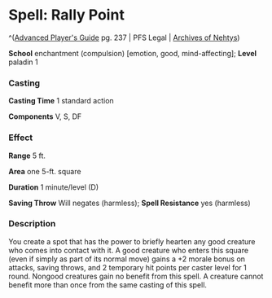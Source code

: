 # Spell: Rally Point

^([Advanced Player's Guide][ss-rally-point] pg. 237 | PFS Legal | [Archives of Nehtys][sn-rally-point])

**School** enchantment (compulsion) [emotion, good, mind-affecting]; **Level** paladin 1

### Casting

**Casting Time** 1 standard action

**Components** V, S, DF

### Effect

**Range** 5 ft.

**Area** one 5-ft. square

**Duration** 1 minute/level (D)

**Saving Throw** Will negates (harmless); **Spell Resistance** yes (harmless)

### Description

You create a spot that has the power to briefly hearten any good creature who comes into contact with it. A good creature who enters this square (even if simply as part of its normal move) gains a +2 morale bonus on attacks, saving throws, and 2 temporary hit points per caster level for 1 round. Nongood creatures gain no benefit from this spell. A creature cannot benefit more than once from the same casting of this spell.

[ss-rally-point]: http://paizo.com/pathfinderRPG/v57
[sn-rally-point]: http://www.archivesofnethys.com/SpellDisplay.aspx?ItemName=Rally%20Point